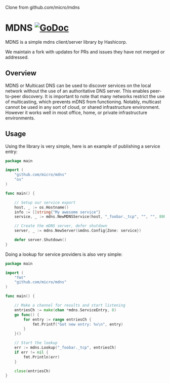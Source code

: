 Clone from github.com/micro/mdns

# MDNS [![GoDoc](https://godoc.org/github.com/micro/mdns?status.svg)](https://godoc.org/github.com/micro/mdns)

MDNS is a simple mdns client/server library by Hashicorp.

We maintain a fork with updates for PRs and issues they have not merged or addressed.

## Overview

MDNS or Multicast DNS can be used to discover services on the local network without the use of an authoritative
DNS server. This enables peer-to-peer discovery. It is important to note that many
networks restrict the use of multicasting, which prevents mDNS from functioning.
Notably, multicast cannot be used in any sort of cloud, or shared infrastructure
environment. However it works well in most office, home, or private infrastructure
environments.

## Usage

Using the library is very simple, here is an example of publishing a service entry:

```go
package main

import (
	"github.com/micro/mdns"
	"os"
)

func main() {

	// Setup our service export
	host, _ := os.Hostname()
	info := []string{"My awesome service"}
	service, _ := mdns.NewMDNSService(host, "_foobar._tcp", "", "", 8000, nil, info)

	// Create the mDNS server, defer shutdown
	server, _ := mdns.NewServer(&mdns.Config{Zone: service})

	defer server.Shutdown()
}
```

Doing a lookup for service providers is also very simple:

```go
package main

import (
	"fmt"
	"github.com/micro/mdns"
)

func main() {

	// Make a channel for results and start listening
	entriesCh := make(chan *mdns.ServiceEntry, 8)
	go func() {
		for entry := range entriesCh {
			fmt.Printf("Got new entry: %v\n", entry)
		}
	}()

	// Start the lookup
	err := mdns.Lookup("_foobar._tcp", entriesCh)
	if err != nil {
		fmt.Println(err)
	}

	close(entriesCh)
}
```
